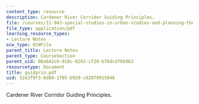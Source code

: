 ```yaml
---
content_type: resource
description: Cardener River Corridor Guiding Principles.
file: /courses/11-943-special-studies-in-urban-studies-and-planning-the-cardener-river-corridor-workshop-fall-2001/52e3f9f36d801f05b929c02870915846_guidprin.pdf
file_type: application/pdf
learning_resource_types:
- Lecture Notes
ocw_type: OCWFile
parent_title: Lecture Notes
parent_type: CourseSection
parent_uid: 08a642c6-918c-6263-cf20-b76dcdfbb963
resourcetype: Document
title: guidprin.pdf
uid: 52e3f9f3-6d80-1f05-b929-c02870915846
---
```

Cardener River Corridor Guiding Principles.


